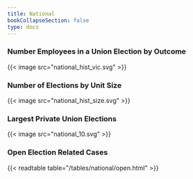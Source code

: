 ```yaml
---
title: National
bookCollapseSection: false
type: docs
---
```


### Number Employees in a Union Election by Outcome
{{< image src="national_hist_vic.svg" >}}

### Number of Elections by Unit Size
{{< image src="national_hist_size.svg" >}}

### Largest Private Union Elections
{{< image src="national_10.svg" >}}

### Open Election Related Cases
{{< readtable table="/tables/national/open.html" >}}
